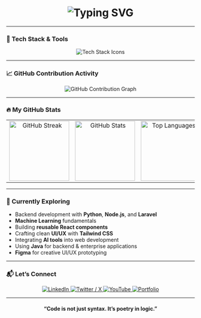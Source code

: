 <!-- Typing SVG -->
<h1 align="center">
  <img src="https://readme-typing-svg.herokuapp.com?font=Fira+Code&duration=2000&pause=1000&color=00C8FF&center=true&vCenter=true&width=600&lines=Hi+there%2C+I'm+NSENGIYUMVA+YVES+Olivier!;I+turn+ideas+into+interactive+web+experiences;Exploring+Python+for+backend+and+automation+magic+⚡" alt="Typing SVG" />
</h1>

---

### 🚀 Tech Stack & Tools  
<p align="center">
  <img src="https://skillicons.dev/icons?i=html,css,tailwind,sass,js,react,python,java,figma,vscode,git,github&theme=light" alt="Tech Stack Icons" />
</p>

---

### 📈 GitHub Contribution Activity  
<p align="center">
  <img src="https://github-readme-activity-graph.vercel.app/graph?username=olivier010&theme=react-dark&bg_color=0D1117&hide_border=true" alt="GitHub Contribution Graph" />
</p>

---

### 🔥 My GitHub Stats  

<table align="center">
  <tr>
    <td align="center" width="33%">
      <img height="160em" src="https://github-readme-streak-stats.herokuapp.com/?user=olivier010&theme=tokyonight&hide_border=true" alt="GitHub Streak" />
    </td>
    <td align="center" width="33%">
      <img height="160em" src="https://github-readme-stats.vercel.app/api?username=onee&show_icons=true&theme=tokyonight&hide_border=true" alt="GitHub Stats" />
    </td>
    <td align="center" width="33%">
      <img height="160em" src="https://github-readme-stats.vercel.app/api/top-langs/?username=olivier010&layout=compact&theme=tokyonight&hide_border=true" alt="Top Languages" />
    </td>
  </tr>
</table>

---

### 🌱 Currently Exploring  

- Backend development with **Python**, **Node.js**, and **Laravel**  
- **Machine Learning** fundamentals  
- Building **reusable React components**  
- Crafting clean **UI/UX** with **Tailwind CSS**  
- Integrating **AI tools** into web development  
- Using **Java** for backend & enterprise applications  
- **Figma** for creative UI/UX prototyping  

---

### 📬 Let’s Connect  

<p align="center">
  <a href="https://www.linkedin.com/in/nsengiyumva-yves-olivier" target="_blank" title="LinkedIn Profile">
    <img src="https://img.shields.io/badge/LinkedIn-0077B5?style=for-the-badge&logo=linkedin&logoColor=white" alt="LinkedIn" />
  </a>
  <a href="https://x.com/olivier010_" target="_blank" title="Twitter / X Profile">
    <img src="https://img.shields.io/badge/Twitter%20(X)-1DA1F2?style=for-the-badge&logo=x&logoColor=white" alt="Twitter / X" />
  </a>
  <a href="https://www.youtube.com/@olivieryves" target="_blank" title="YouTube Channel">
    <img src="https://img.shields.io/badge/YouTube-FF0000?style=for-the-badge&logo=youtube&logoColor=white" alt="YouTube" />
  </a>
  <a href="https://olivieryves.netlify.app" target="_blank" title="Portfolio Website">
    <img src="https://img.shields.io/badge/Portfolio-000000?style=for-the-badge&logo=vercel&logoColor=white" alt="Portfolio" />
  </a>
</p>

---

<h4 align="center">“Code is not just syntax. It’s poetry in logic.”</h4>
